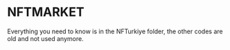 # NFTMARKET
Everything you need to know is in the NFTurkiye folder, the other codes are old and not used anymore.
